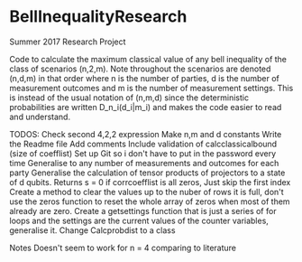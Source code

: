 # BellInequalityResearch
Summer 2017 Research Project

Code to calculate the maximum classical value of any bell inequality of the class of scenarios (n,2,m). Note throughout the scenarios are denoted (n,d,m) in that order where n is the number of parties, d is the number of measurement outcomes and m is the number of measurement settings. This is instead of the usual notation of (n,m,d) since the deterministic probabilities are written D_n_i(d_i|m_i) and makes the code easier to read and understand.

TODOS:
Check second 4,2,2 expression
Make n,m and d constants
Write the Readme file
Add comments
Include validation of calcclassicalbound (size of coefflist)
Set up Git so i don't have to put in the password every time
Generalise to any number of measurements and outcomes for each party
Generalise the calculation of tensor products of projectors to a state of d qubits.
Returns s = 0 if corrcoefflist is all zeros, Just skip the first index
Create a method to clear the values up to the nuber of rows it is full, don't use the zeros function to reset the whole array of zeros when most of them already are zero.
Create a getsettings function that is just a series of for loops and the settings are the current values of the counter variables, generalise it.
Change Calcprobdist to a class

Notes
Doesn't seem to work for n = 4 comparing to literature